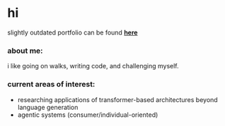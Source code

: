 # hi
slightly outdated portfolio can be found **[here](https://www.domnidy.com/)** 

### about me:
i like going on walks, writing code, and challenging myself.

### current areas of interest:
- researching applications of transformer-based architectures beyond language generation
- agentic systems (consumer/individual-oriented) 


